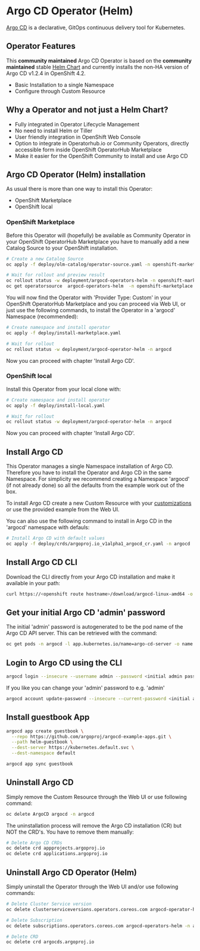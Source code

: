# Argo CD Operator (Helm)

[Argo CD](https://argoproj.github.io) is a declarative, GitOps continuous delivery tool for Kubernetes.


## Operator Features
This **community maintained** Argo CD Operator is based on the **community maintained** stable [Helm Chart](https://github.com/argoproj/argo-helm/tree/master/charts/argo-cd) and currently installs the non-HA version of Argo CD v1.2.4 in OpenShift 4.2.

* Basic Installation to a single Namespace
* Configure through Custom Resource



## Why a Operator and not just a Helm Chart?

* Fully integrated in Operator Lifecycle Management
* No need to install Helm or Tiller
* User friendly integration in OpenShift Web Console
* Option to integrate in Operatorhub.io or Community Operators, directly accessible form inside OpenShift OperatorHub Marketplace
* Make it easier for the OpenShift Community to install and use Argo CD  



## Argo CD Operator (Helm) installation

As usual there is more than one way to install this Operator:

* OpenShift Marketplace
* OpenShift local


### OpenShift Marketplace
Before this Operator will (hopefully) be available as Community Operator in your OpenShift OperatorHub Marketplace you have to manually add a new Catalog Source to your OpenShift installation. 

```bash
# Create a new Catalog Source
oc apply -f deploy/olm-catalog/operator-source.yaml -n openshift-marketplace

# Wait for rollout and preview result
oc rollout status -w deployment/argocd-operators-helm -n openshift-marketplace
oc get operatorsource  argocd-operators-helm  -n openshift-marketplace
```

You will now find the Operator with 'Provider Type: Custom' in your OpenShift OperatorHub Marketplace and you can proceed via Web UI, or just use the following commands, to install the Operator in a 'argocd' Namespace (recommended):

```bash
# Create namespace and install operator
oc apply -f deploy/install-marketplace.yaml

# Wait for rollout
oc rollout status -w deployment/argocd-operator-helm -n argocd
```

Now you can proceed with chapter 'Install Argo CD'.


### OpenShift local 
Install this Operator from your local clone with:
```bash
# Create namespace and install operator
oc apply -f deploy/install-local.yaml

# Wait for rollout
oc rollout status -w deployment/argocd-operator-helm -n argocd
```
Now you can proceed with chapter 'Install Argo CD'.


## Install Argo CD
This Operator manages a single Namespace installation of Argo CD. Therefore you have to install the Operator and Argo CD in the same Namespace. For simplicity we recommend creating a Namespace 'argocd' (if not already done) so all the defaults from the example work out of the box. 

To install Argo CD create a new Custom Resource with your [customizations](https://github.com/disposab1e/argocd-operator-helm/blob/master/deploy/crds/argoproj.io_v1alpha1_argocd_cr.yaml) or use the provided example from the Web UI.

You can also use the following command to install in Argo CD in the 'argocd' namespace with defauls:

```bash
# Install Argo CD with default values
oc apply -f deploy/crds/argoproj.io_v1alpha1_argocd_cr.yaml -n argocd
```


## Install Argo CD CLI
Download the CLI directly from your Argo CD installation and make it available in your path:

```bash
curl https://<openshift route hostname>/download/argocd-linux-amd64 -o argocd
```


## Get your initial Argo CD 'admin' password
The initial 'admin' password is autogenerated to be the pod name of the Argo CD API server. This can be retrieved with the command:

```bash
oc get pods -n argocd -l app.kubernetes.io/name=argo-cd-server -o name | cut -d'/' -f 2 
```


## Login to Argo CD using the CLI

```bash
argocd login --insecure --username admin --password <initial admin password> <openshift route hostname>
```


If you like you can change your 'admin' password to e.g. 'admin' 

```bash
argocd account update-password --insecure --current-password <initial admin password> --new-password admin 
```


## Install guestbook App

```bash
argocd app create guestbook \
  --repo https://github.com/argoproj/argocd-example-apps.git \
  --path helm-guestbook \
  --dest-server https://kubernetes.default.svc \
  --dest-namespace default

argocd app sync guestbook
```


## Uninstall Argo CD
Simply remove the Custom Resource through the Web UI or use following command:

```bash
oc delete ArgoCD argocd -n argocd
```

The uninstallation process will remove the Argo CD installation (CR) but NOT the CRD's. You have to remove them manually:

```bash
# Delete Argo CD CRDs
oc delete crd appprojects.argoproj.io
oc delete crd applications.argoproj.io
```


## Uninstall Argo CD Operator (Helm)
Simply uninstall the Operator through the Web UI and/or use following commands:

```bash
# Delete Cluster Service version
oc delete clusterserviceversions.operators.coreos.com argocd-operator-helm.v0.0.1 -n argocd

# Delete Subscription
oc delete subscriptions.operators.coreos.com argocd-operators-helm -n argocd

# Delete CRD
oc delete crd argocds.argoproj.io
```

